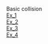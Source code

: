 Basic collision  
 [Ex_1](https://anhvinguyen.github.io/game/pharse_1/Basic_Game_Math_and_Physics/Basic_collision/ex1.html)  
 [Ex_2](https://anhvinguyen.github.io/game/pharse_1/Basic_Game_Math_and_Physics/Basic_collision/ex2.html)  
 [Ex_3](https://anhvinguyen.github.io/game/pharse_1/Basic_Game_Math_and_Physics/Basic_collision/ex3.html)  
 [Ex_4](https://anhvinguyen.github.io/game/pharse_1/Basic_Game_Math_and_Physics/Basic_collision/ex4.html)
